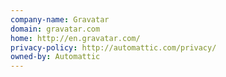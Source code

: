 ```yaml
---
company-name: Gravatar
domain: gravatar.com
home: http://en.gravatar.com/
privacy-policy: http://automattic.com/privacy/
owned-by: Automattic
---
```




